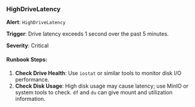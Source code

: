 ### HighDriveLatency

**Alert**: `HighDriveLatency`

**Trigger**: Drive latency exceeds 1 second over the past 5 minutes.

**Severity**: Critical

#### Runbook Steps:
1. **Check Drive Health**: Use `iostat` or similar tools to monitor disk I/O performance.
2. **Check Disk Usage**: High disk usage may cause latency; use MinIO or system tools to check. `df` and `du` can give mount and utilization information.

